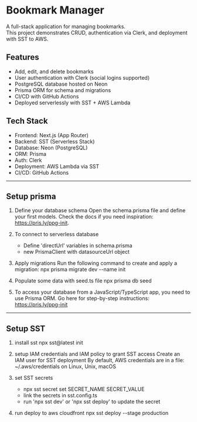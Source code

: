 # Bookmark Manager

A full-stack application for managing bookmarks.  
This project demonstrates CRUD, authentication via Clerk, and deployment with SST to AWS.

## Features

- Add, edit, and delete bookmarks
- User authentication with Clerk (social logins supported)
- PostgreSQL database hosted on Neon
- Prisma ORM for schema and migrations
- CI/CD with GitHub Actions
- Deployed serverlessly with SST + AWS Lambda

## Tech Stack

- Frontend: Next.js (App Router)
- Backend: SST (Serverless Stack)
- Database: Neon (PostgreSQL)
- ORM: Prisma
- Auth: Clerk
- Deployment: AWS Lambda via SST
- CI/CD: GitHub Actions

---

## Setup prisma

1. Define your database schema
   Open the schema.prisma file and define your first models. Check the docs if you need inspiration: https://pris.ly/ppg-init.

2. To connect to serverless database

   - Define 'directUrl' variables in schema.prisma
   - new PrismaClient with datasourceUrl object

3. Apply migrations
   Run the following command to create and apply a migration:
   npx prisma migrate dev --name init

4. Populate some data with seed.ts file
   npx prisma db seed

5. To access your database from a JavaScript/TypeScript app, you need to use Prisma ORM. Go here for step-by-step instructions: https://pris.ly/ppg-init

---

## Setup SST

1. install sst
   npx sst@latest init

2. setup IAM credentials and IAM policy to grant SST access
   Create an IAM user for SST deployment
   By default, AWS credentials are in a file: ~/.aws/credentials on Linux, Unix, macOS

3. set SST secrets

   - npx sst secret set SECRET_NAME SECRET_VALUE
   - link the secrets in sst.config.ts
   - run 'npx sst dev' or 'npx sst deploy' to update the secret

4. run deploy to aws cloudfront
   npx sst deploy --stage production
